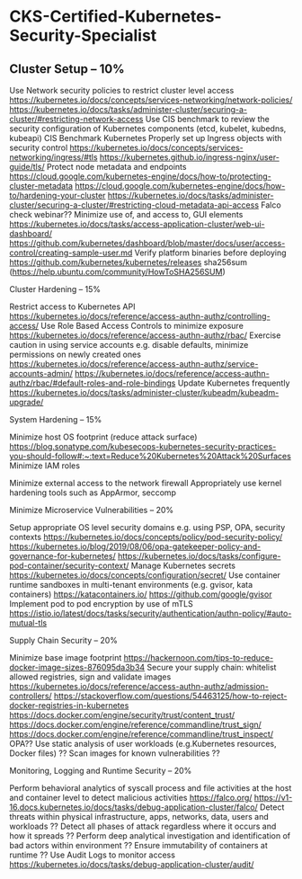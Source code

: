 # CKS-Certified-Kubernetes-Security-Specialist

## Cluster Setup – 10%

Use Network security policies to restrict cluster level access
	https://kubernetes.io/docs/concepts/services-networking/network-policies/
	https://kubernetes.io/docs/tasks/administer-cluster/securing-a-cluster/#restricting-network-access
Use CIS benchmark to review the security configuration of Kubernetes components (etcd, kubelet, kubedns, kubeapi)
	CIS Benchmark Kubernetes
Properly set up Ingress objects with security control
	https://kubernetes.io/docs/concepts/services-networking/ingress/#tls
	https://kubernetes.github.io/ingress-nginx/user-guide/tls/
Protect node metadata and endpoints
	https://cloud.google.com/kubernetes-engine/docs/how-to/protecting-cluster-metadata
	https://cloud.google.com/kubernetes-engine/docs/how-to/hardening-your-cluster
	https://kubernetes.io/docs/tasks/administer-cluster/securing-a-cluster/#restricting-cloud-metadata-api-access
	Falco check webinar??
Minimize use of, and access to, GUI elements
	https://kubernetes.io/docs/tasks/access-application-cluster/web-ui-dashboard/
	https://github.com/kubernetes/dashboard/blob/master/docs/user/access-control/creating-sample-user.md
Verify platform binaries before deploying
	https://github.com/kubernetes/kubernetes/releases
	sha256sum (https://help.ubuntu.com/community/HowToSHA256SUM)

Cluster Hardening – 15%

Restrict access to Kubernetes API
	https://kubernetes.io/docs/reference/access-authn-authz/controlling-access/
Use Role Based Access Controls to minimize exposure
	https://kubernetes.io/docs/reference/access-authn-authz/rbac/
Exercise caution in using service accounts e.g. disable defaults, minimize permissions on newly created ones
	https://kubernetes.io/docs/reference/access-authn-authz/service-accounts-admin/
	https://kubernetes.io/docs/reference/access-authn-authz/rbac/#default-roles-and-role-bindings
Update Kubernetes frequently
	https://kubernetes.io/docs/tasks/administer-cluster/kubeadm/kubeadm-upgrade/

System Hardening – 15%

Minimize host OS footprint (reduce attack surface)
	https://blog.sonatype.com/kubesecops-kubernetes-security-practices-you-should-follow#:~:text=Reduce%20Kubernetes%20Attack%20Surfaces
Minimize IAM roles
	
Minimize external access to the network
	firewall
Appropriately use kernel hardening tools such as AppArmor, seccomp
	

Minimize Microservice Vulnerabilities – 20%

Setup appropriate OS level security domains e.g. using PSP, OPA, security contexts
	https://kubernetes.io/docs/concepts/policy/pod-security-policy/
	https://kubernetes.io/blog/2019/08/06/opa-gatekeeper-policy-and-governance-for-kubernetes/
	https://kubernetes.io/docs/tasks/configure-pod-container/security-context/
Manage Kubernetes secrets
	https://kubernetes.io/docs/concepts/configuration/secret/
Use container runtime sandboxes in multi-tenant environments (e.g. gvisor, kata containers)
	https://katacontainers.io/
	https://github.com/google/gvisor
Implement pod to pod encryption by use of mTLS
	https://istio.io/latest/docs/tasks/security/authentication/authn-policy/#auto-mutual-tls

Supply Chain Security – 20%

Minimize base image footprint
	https://hackernoon.com/tips-to-reduce-docker-image-sizes-876095da3b34
Secure your supply chain: whitelist allowed registries, sign and validate images
	https://kubernetes.io/docs/reference/access-authn-authz/admission-controllers/
	https://stackoverflow.com/questions/54463125/how-to-reject-docker-registries-in-kubernetes
	https://docs.docker.com/engine/security/trust/content_trust/
	https://docs.docker.com/engine/reference/commandline/trust_sign/
	https://docs.docker.com/engine/reference/commandline/trust_inspect/
	OPA??
Use static analysis of user workloads (e.g.Kubernetes resources, Docker files)
	??
Scan images for known vulnerabilities
	??

Monitoring, Logging and Runtime Security – 20%

Perform behavioral analytics of syscall process and file activities at the host and container level to detect malicious activities
	https://falco.org/
	https://v1-16.docs.kubernetes.io/docs/tasks/debug-application-cluster/falco/
Detect threats within physical infrastructure, apps, networks, data, users and workloads
	??
Detect all phases of attack regardless where it occurs and how it spreads
	??
Perform deep analytical investigation and identification of bad actors within environment
	??
Ensure immutability of containers at runtime
	??
Use Audit Logs to monitor access
	https://kubernetes.io/docs/tasks/debug-application-cluster/audit/
